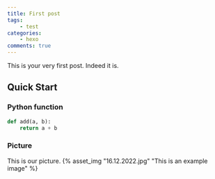 ```yaml
---
title: First post
tags:
	- test
categories:
	- hexo
comments: true
---
```

This is your very first post. Indeed it is.

## Quick Start

### Python function

``` python
def add(a, b):
	return a + b
```

### Picture

This is our picture.
{% asset_img "16.12.2022.jpg" "This is an example image" %}
